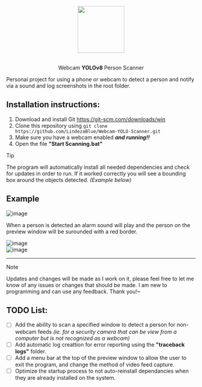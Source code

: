 <p align="center">
<img width="124" height="124" src="https://github.com/user-attachments/assets/a961dd9a-b132-4e9e-8be7-3067e3dfde07">
</p>
<p align="center">
<br>
Webcam <b>YOLOv8</b> Person Scanner
</p>

Personal project for using a phone or webcam to detect a person and notify via a sound and log screenshots in the root folder.

## Installation instructions:
1. Download and install Git
   https://git-scm.com/downloads/win
2. Clone this repository using ```git clone https://github.com/LindezaBlue/Webcam-YOLO-Scanner.git```
3. Make sure you have a webcam enabled ***and running!!***
4. Open the file **"Start Scanning.bat"**
> [!TIP]
> The program will automatically install all needed dependencies and check for updates in order to run. 
> If it worked correctly you will see a bounding box around the objects detected. _(Example below)_

## Example
![image](https://github.com/user-attachments/assets/86eeee32-6d21-4cdb-8ea2-a0d15121c33c)

When a person is detected an alarm sound will play and the person on the preview window will be surounded with a red border.

![image](https://github.com/user-attachments/assets/67fb28c1-a91e-4e2a-b396-9802e1c850fa) 
<br>
![image](https://github.com/user-attachments/assets/59dde2db-0f3c-4a8f-812b-fa650f86ca2f)

<hr>

> [!NOTE]
> Updates and changes will be made as I work on it, please feel free to let me know of any issues or changes that should be made. I am new to programming and can use any feedback. 
> Thank you!~

## TODO List:
- [ ] Add the ability to scan a specified window to detect a person for non-webcam feeds _(ie. for a security camera that can be view from a computer but is not recognized as a webcam)_
- [ ] Add automatic log creattion for error reporting using the **"traceback logs"** folder.
- [ ] Add a menu bar at the top of the preview window to allow the user to exit the program, and change the method of video feed capture.
- [ ] Optimize the startup process to not auto-reinstall dependancies when they are already installed on the system.
